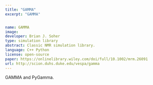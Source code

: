 ```yaml
---
title: "GAMMA"
excerpt: "GAMMA"


name: GAMMA
image:
developer: Brian J. Soher
type: simulation library
abstract: Classic NMR simulation library.
language: C++ Python
license: open-source
paper: https://onlinelibrary.wiley.com/doi/full/10.1002/mrm.26091
url: http://scion.duhs.duke.edu/vespa/gamma
---
```


GAMMA and PyGamma.
